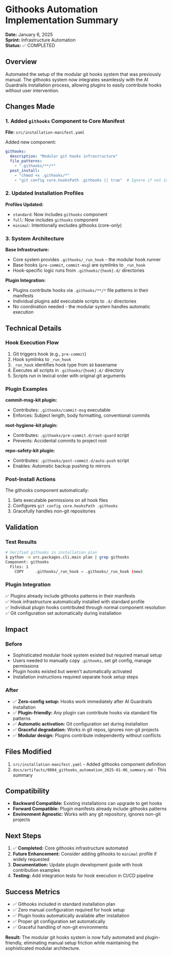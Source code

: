 # Githooks Automation Implementation Summary

**Date:** January 6, 2025  
**Sprint:** Infrastructure Automation  
**Status:** ✅ COMPLETED

## Overview

Automated the setup of the modular git hooks system that was previously manual. The githooks system now integrates seamlessly with the AI Guardrails installation process, allowing plugins to easily contribute hooks without user intervention.

## Changes Made

### 1. Added `githooks` Component to Core Manifest

**File:** `src/installation-manifest.yaml`

Added new component:
```yaml
githooks:
  description: "Modular git hooks infrastructure"
  file_patterns:
    - ".githooks/**/*"
  post_install:
    - "chmod +x .githooks/*"
    - "git config core.hooksPath .githooks || true"  # Ignore if not in git repo
```

### 2. Updated Installation Profiles

**Profiles Updated:**
- `standard`: Now includes `githooks` component
- `full`: Now includes `githooks` component  
- `minimal`: Intentionally excludes githooks (core-only)

### 3. System Architecture

**Base Infrastructure:**
- Core system provides `.githooks/_run_hook` - the modular hook runner
- Base hooks (`pre-commit`, `commit-msg`) are symlinks to `_run_hook`
- Hook-specific logic runs from `.githooks/{hook}.d/` directories

**Plugin Integration:**
- Plugins contribute hooks via `.githooks/**/*` file patterns in their manifests
- Individual plugins add executable scripts to `.d/` directories
- No coordination needed - the modular system handles automatic execution

## Technical Details

### Hook Execution Flow

1. Git triggers hook (e.g., `pre-commit`)
2. Hook symlinks to `_run_hook`
3. `_run_hook` identifies hook type from `$0` basename
4. Executes all scripts in `.githooks/{hook}.d/` directory
5. Scripts run in lexical order with original git arguments

### Plugin Examples

**commit-msg-kit plugin:**
- Contributes: `.githooks/commit-msg` executable
- Enforces: Subject length, body formatting, conventional commits

**root-hygiene-kit plugin:**  
- Contributes: `.githooks/pre-commit.d/root-guard` script
- Prevents: Accidental commits to project root

**repo-safety-kit plugin:**
- Contributes: `.githooks/post-commit.d/auto-push` script  
- Enables: Automatic backup pushing to mirrors

### Post-Install Actions

The githooks component automatically:
1. Sets executable permissions on all hook files
2. Configures `git config core.hooksPath .githooks` 
3. Gracefully handles non-git repositories

## Validation

### Test Results

```bash
# Verified githooks in installation plan
$ python -m src.packages.cli.main plan | grep githooks
Component: githooks
  Files: 1
    COPY     .githooks/_run_hook → .githooks/_run_hook (new)
```

### Plugin Integration

✅ Plugins already include githooks patterns in their manifests  
✅ Hook infrastructure automatically installed with standard profile  
✅ Individual plugin hooks contributed through normal component resolution  
✅ Git configuration set automatically during installation  

## Impact

### Before
- Sophisticated modular hook system existed but required manual setup
- Users needed to manually copy `.githooks`, set git config, manage permissions
- Plugin hooks existed but weren't automatically activated
- Installation instructions required separate hook setup steps

### After  
- ✅ **Zero-config setup:** Hooks work immediately after AI Guardrails installation
- ✅ **Plugin-friendly:** Any plugin can contribute hooks via standard file patterns  
- ✅ **Automatic activation:** Git configuration set during installation
- ✅ **Graceful degradation:** Works in git repos, ignores non-git projects
- ✅ **Modular design:** Plugins contribute independently without conflicts

## Files Modified

1. `src/installation-manifest.yaml` - Added githooks component definition
2. `docs/artifacts/0004_githooks_automation_2025-01-06_summary.md` - This summary

## Compatibility

- **Backward Compatible:** Existing installations can upgrade to get hooks  
- **Forward Compatible:** Plugin manifests already include githooks patterns
- **Environment Agnostic:** Works with any git repository, ignores non-git projects

## Next Steps

1. ✅ **Completed:** Core githooks infrastructure automated
2. **Future Enhancement:** Consider adding githooks to `minimal` profile if widely requested
3. **Documentation:** Update plugin development guide with hook contribution examples
4. **Testing:** Add integration tests for hook execution in CI/CD pipeline

## Success Metrics

- ✅ Githooks included in standard installation plan
- ✅ Zero manual configuration required for hook setup  
- ✅ Plugin hooks automatically available after installation
- ✅ Proper git configuration set automatically
- ✅ Graceful handling of non-git environments

**Result:** The modular git hooks system is now fully automated and plugin-friendly, eliminating manual setup friction while maintaining the sophisticated modular architecture.
